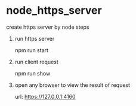 # node_https_server
create https server by node
steps
 1. run https server
 
    npm run start
 2. run client request
 
    npm run show
 3. open any browser to view the result of request
 
    url: https://127.0.0.1:4160 

    



